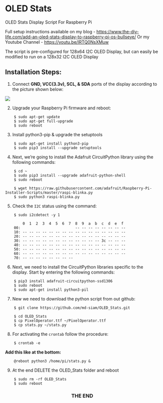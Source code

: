 # OLED Stats

OLED Stats Display Script For Raspberry Pi

Full setup instructions available on my blog - https://www.the-diy-life.com/add-an-oled-stats-display-to-raspberry-pi-os-bullseye/
Or my Youtube Channel - https://youtu.be/lRTQ0NsXMuw

The script is pre-configured for 128x64 I2C OLED Display, but can easily be modified to run on a 128x32 I2C OLED Display

## Installation Steps:

1. Connect **GND, VCC(3.3v), SCL, & SDA** ports of the display according to the picture shown below:

<img src="https://www.the-diy-life.com/wp-content/uploads/2021/11/Screenshot-2021-11-14-at-22.16.39-1024x576.jpg">

2. Upgrade your Raspberry Pi firmware and reboot:

```shell
    $ sudo apt-get update
    $ sudo apt-get full-upgrade
    $ sudo reboot
```

3. Install python3-pip & upgrade the setuptools

```shell
    $ sudo apt-get install python3-pip
    $ sudo pip3 install --upgrade setuptools
```

4. Next, we’re going to install the Adafruit CircuitPython library using the following commands:

```shell
    $ cd ~
    $ sudo pip3 install --upgrade adafruit-python-shell
    $ sudo reboot

    $ wget https://raw.githubusercontent.com/adafruit/Raspberry-Pi-Installer-Scripts/master/raspi-blinka.py
    $ sudo python3 raspi-blinka.py
```

5. Check the `I2C` status using the command:

```shell
    $ sudo i2cdetect -y 1

        0  1  2  3  4  5  6  7  8  9  a  b  c  d  e  f
    00:                         -- -- -- -- -- -- -- --
    10: -- -- -- -- -- -- -- -- -- -- -- -- -- -- -- --
    20: -- -- -- -- -- -- -- -- -- -- -- -- -- -- -- --
    30: -- -- -- -- -- -- -- -- -- -- -- -- 3c -- -- --
    40: -- -- -- -- -- -- -- -- -- -- -- -- -- -- -- --
    50: -- -- -- -- -- -- -- -- -- -- -- -- -- -- -- --
    60: -- -- -- -- -- -- -- -- -- -- -- -- -- -- -- --
    70: -- -- -- -- -- -- -- --
```

6. Next, we need to install the CircuitPython libraries specific to the display. Start by entering the following commands:

```shell
    $ pip3 install adafruit-circuitpython-ssd1306
    $ sudo reboot
    $ sudo apt-get install python3-pil
```

7. New we need to download the python script from out github:

```shell
    $ git clone https://github.com/md-siam/OLED_Stats.git

    $ cd OLED_Stats
    $ cp PixelOperator.ttf ~/PixelOperator.ttf
    $ cp stats.py ~/stats.py
```

8. For activating the `crontab` follow the procedure:

```shell
    $ crontab -e
```

**Add this like at the bottom:**

```
    @reboot python3 /home/pi/stats.py &
```

9. At the end DELETE the OLED_Stats folder and reboot

```shell
    $ sudo rm -rf OLED_Stats
    $ sudo reboot
```
<h3><p align="center">THE  END</p></h3>
